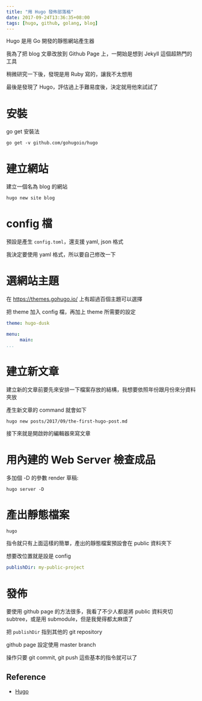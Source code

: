 ```yaml
---
title: "用 Hugo 發佈部落格"
date: 2017-09-24T13:36:35+08:00
tags: [hugo, github, golang, blog]
---
```


Hugo 是用 Go 開發的靜態網站產生器

我為了把 blog 文章改放到 Github Page 上，一開始是想到 Jekyll 這個超熱門的工具

稍微研究一下後，發現是用 Ruby 寫的，讓我不太想用

最後是發現了 Hugo，評估過上手難易度後，決定就用他來試試了

# 安裝

go get 安裝法
```shell
go get -v github.com/gohugoio/hugo
```

# 建立網站

建立一個名為 blog 的網站

```shell
hugo new site blog
```

# config 檔

預設是產生 `config.toml`，還支援 yaml, json 格式

我決定要使用 yaml 格式，所以要自己修改一下

# 選網站主題

在 https://themes.gohugo.io/ 上有超過百個主題可以選擇

把 theme 加入 config 檔，再加上 theme 所需要的設定

```yaml
theme: hugo-dusk

menu:
     main:
...
```

# 建立新文章

建立新的文章前要先來安排一下檔案存放的結構，我想要依照年份跟月份來分資料夾放

產生新文章的 command 就會如下

```shell
hugo new posts/2017/09/the-first-hugo-post.md
```

接下來就是開啟妳的編輯器來寫文章

# 用內建的 Web Server 檢查成品

多加個 -D 的參數 render 草稿:

```shell
hugo server -D
```

# 產出靜態檔案

```shell
hugo
```

指令就只有上面這樣的簡單，產出的靜態檔案預設會在 public 資料夾下

想要改位置就是設是 config

```yaml
publishDir: my-public-project
```

# 發佈

要使用 github page 的方法很多，我看了不少人都是將 public 資料夾切 subtree，或是用 submodule，但是我覺得都太麻煩了

把 `publishDir` 指到其他的 git repository

github page 設定使用 master branch

操作只要 git commit, git push 這些基本的指令就可以了

## Reference

- [Hugo](https://gohugo.io/)
